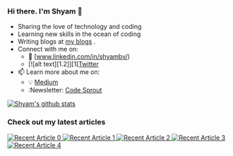 <!-- Please don't remove this: Grab your social icons from https://github.com/carlsednaoui/gitsocial -->

<!-- [1.2]: http://i.imgur.com/wWzX9uB.png (twitter icon without padding)
[1]: [Twitter](https://twitter.com/bvshyam) -->



### Hi there. I'm Shyam 👋

<!--
**bvshyam/bvshyam** is a ✨ _special_ ✨ repository because its `README.md` (this file) appears on your GitHub profile.
-->

- Sharing the love of technology and coding
- Learning new skills in the ocean of coding
- Writing blogs at [my blogs](https://medium.com/@bvshyam) .
- Connect with me on:
  - :office: [www.linkedin.com/in/shyambv/)
  - [![alt text][1.2]][1][Twitter](https://twitter.com/bvshyam)
- 📫 Learn more about me on:  
  - :bulb: [Medium](https://medium.com/@bvshyam)
  - :Newsletter: [Code Sprout](https://codesprout.substack.com/welcome)

  
[![Shyam's github stats](https://github-readme-stats.vercel.app/api?username=bvshyam&count_private=true&show_icons=true&theme=radical&hide_rank=false)](https://github.com/anuraghazra/github-readme-stats)


### Check out my latest articles
<a target="_blank" href="https://github-readme-medium-recent-article.vercel.app/medium/@bvshyam/0"><img src="https://github-readme-medium-recent-article.vercel.app/medium/@bvshyam/0" alt="Recent Article 0"> 
 <a target="_blank" href="https://github-readme-medium-recent-article.vercel.app/medium/@bvshyam/1"><img src="https://github-readme-medium-recent-article.vercel.app/medium/@bvshyam/1" alt="Recent Article 1">
 <a target="_blank" href="https://github-readme-medium-recent-article.vercel.app/medium/@bvshyam/2"><img src="https://github-readme-medium-recent-article.vercel.app/medium/@bvshyam/2" alt="Recent Article 2">
 <a target="_blank" href="https://github-readme-medium-recent-article.vercel.app/medium/@bvshyam/3"><img src="https://github-readme-medium-recent-article.vercel.app/medium/@bvshyam/3" alt="Recent Article 3">
  <a target="_blank" href="https://github-readme-medium-recent-article.vercel.app/medium/@bvshyam/3"><img src="https://github-readme-medium-recent-article.vercel.app/medium/@bvshyam/4" alt="Recent Article 4">
    
<!-- ### Packages I created
[![Readme Card](https://github-readme-stats.vercel.app/api/pin/?username=bvshyam&repo=top-github-scraper)](https://github.com/bvshyam/top-github-scraper) 
[![Readme Card](https://github-readme-stats.vercel.app/api/pin/?username=bvshyam&repo=python_snippet)](https://github.com/bvshyam/python_snippet)
[![Readme Card](https://github-readme-stats.vercel.app/api/pin/?username=bvshyam&repo=strip_interactive)](https://github.com/bvshyam/strip_interactive)
[![Readme Card](https://github-readme-stats.vercel.app/api/pin/?username=bvshyam&repo=same-stats-different-graphs)](https://github.com/bvshyam/same-stats-different-graphs)
[![Readme Card](https://github-readme-stats.vercel.app/api/pin/?username=bvshyam&repo=rich-dataframe)](https://github.com/bvshyam/rich-dataframe)

 -->
